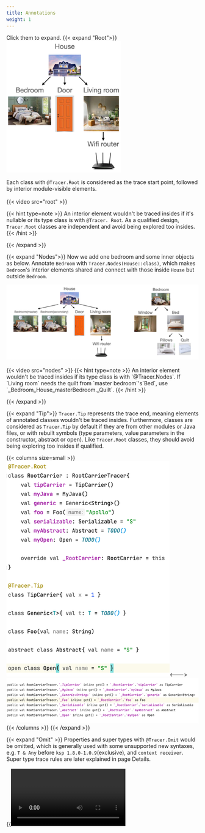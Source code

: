 ```yaml
---
title: Annotations
weight: 1
---
```


Click them to expand.
{{< expand "Root">}}
<img src=../../simpleHouse.png width=300/>

Each class with `@Tracer.Root` is considered as the trace start point, followed by interior 
module-visible elements.  
<br>
{{< video src="root" >}}

{{< hint type=note >}}
An interior element wouldn't be traced insides if it's nullable or its type class is with `@Tracer.
Root`. As a qualified design, `Tracer.Root` classes are independent and avoid being explored too 
insides. 
{{< /hint >}}

{{< /expand >}}

{{< expand "Nodes">}}
Now we add one bedroom and some inner objects as below. Annotate `Bedroom` with 
`Tracer.Nodes(House::class)`, which makes `Bedroom`'s interior elements shared and connect with those 
inside `House` but outside `Bedroom`. 

<img src=../comprehensiveHouse.png />
<br><br>
{{< video src="nodes" >}}
{{< hint type=note >}}
An interior element wouldn't be traced insides if its type class is with `@Tracer.Nodes`.
If `Living room` needs the quilt from `master bedroom`'s`Bed`, use 
`_Bedroom_House_masterBedroom._Quilt`.
{{< /hint >}}

{{< /expand >}}

{{< expand "Tip">}}
`Tracer.Tip` represents the trace end, meaning elements of annotated classes wouldn't be traced 
insides. Furthermore, classes are considered as `Tracer.Tip` by default if they are from other 
modules or Java files, or with rebuilt symbols (type parameters, value parameters in the 
constructor, abstract or open). Like `Tracer.Root` classes, they should avoid being exploring too 
insides if qualified.

{{< columns size=small >}}
<img src=tip.png><---><img src=_tip.png>
{{< /columns >}}
{{< /expand >}}

{{< expand "Omit" >}}
Properties and super types with `@Tracer.Omit` would be omitted, which is generally used 
with some unsupported new syntaxes, e.g. `T & Any` before `ksp 1.8.0-1.0.9`(exclusive), 
and `context receiver`. Super type trace rules are later explained in page Details.   
<br> 
{{<video src="omit" >}}
{{< /expand >}}